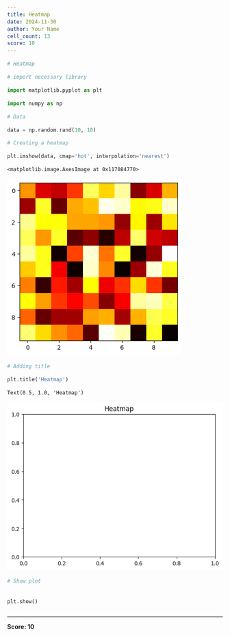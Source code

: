 ```yaml
---
title: Heatmap
date: 2024-11-30
author: Your Name
cell_count: 13
score: 10
---
```


```python
# Heatmap
```


```python
# import necessary library
```


```python
import matplotlib.pyplot as plt
```


```python
import numpy as np
```


```python
# Data
```


```python
data = np.random.rand(10, 10)
```


```python
# Creating a heatmap
```


```python
plt.imshow(data, cmap='hot', interpolation='nearest')
```




    <matplotlib.image.AxesImage at 0x117084770>




    
![png](heatmap_files/heatmap_7_1.png)
    



```python
# Adding title
```


```python
plt.title('Heatmap')
```




    Text(0.5, 1.0, 'Heatmap')




    
![png](heatmap_files/heatmap_9_1.png)
    



```python
# Show plot
```


```python

plt.show()
```


```python

```


---
**Score: 10**
